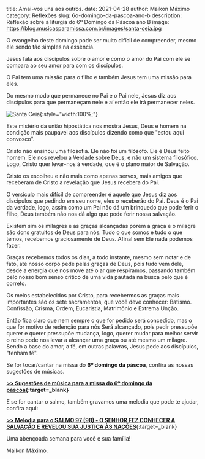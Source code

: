 ﻿title: Amai-vos uns aos outros.
date: 2021-04-28
author: Maikon Máximo
category: Reflexões
slug: 6o-domingo-da-pascoa-ano-b
description: Reflexão sobre a liturgia do 6º Domingo da Páscoa ano B
image: https://blog.musicasparamissa.com.br/images/santa-ceia.jpg

O evangelho deste domingo pode ser muito difícil de compreender,
mesmo ele sendo tão simples na essência.

Jesus fala aos discípulos sobre o amor e como o amor do Pai com ele se compara ao seu amor para com os discípulos.

O Pai tem uma missão para o filho e também Jesus tem uma missão para eles.

Do mesmo modo que permanece no Pai e o Pai nele,
Jesus diz aos discípulos para que permaneçam nele e aí então ele irá permanecer neles.

![Santa Ceia](https://blog.musicasparamissa.com.br/images/santa-ceia.jpg){:style="width:100%;"}

Este mistério da união hipostática nos mostra Jesus,
Deus e homem na condição mais paupavel aos discípulos dizendo como que "estou aqui convosco".

Cristo não ensinou uma filosofia. Ele não foi um filósofo. Ele é Deus feito homem.
Ele nos revelou a Verdade sobre Deus, e não um sistema filosófico.
Logo, Cristo quer levar-nos à verdade, que é o plano maior de Salvação.

Cristo os escolheu e não mais como apenas servos,
mais amigos que receberam de Cristo a revelação que Jesus recebera do Pai.

O versículo mais difícil de compreender é aquele que Jesus diz aos discípulos que pedindo em seu nome, eles o receberão do Pai.
Deus é o Pai da verdade, logo, assim como um Pai não dá um brinquedo que pode ferir o filho,
Deus também não nos dá algo que pode ferir nossa salvação.

Existem sim os milagres e as graças alcançadas porém a graça e o milagre são dons gratuitos de Deus para nós.
Tudo o que somos e tudo o que temos, recebemos graciosamente de Deus.
Afinal sem Ele nada podemos fazer.

Graças recebemos todos os dias, a todo instante, mesmo sem notar e de fato, até nosso corpo pede pelas graças de Deus,
pois tudo vem dele, desde a energia que nos move até o ar que respiramos,
passando também pelo nosso bom senso crítico de uma vida pautada na busca pelo que é correto.

Os meios estabelecidos por Cristo, para recebermos as graças mais importantes são os sete sacramentos,
que você deve conhecer: Batismo. Confissão, Crisma, Ordem, Eucaristia, Matrimônio e Extrema Unção.

Então fica claro que nem sempre o que for pedido será concedido,
mas o que for motivo de redenção para nós Será alcançado,
pois pedir pressupõe querer e querer pressupõe mudança, logo,
querer mudar para melhor servir o reino pode nos levar a alcançar uma graça ou até mesmo um milagre.
Sendo a base do amor, a fé, em outras palavras, Jesus pede aos discípulos, "tenham fé".

Se for tocar/cantar na missa do **6º domingo da páscoa**, confira as nossas sugestões de músicas.

**[>> Sugestões de música para a missa do 6º domingo da páscoa](https://musicasparamissa.com.br/sugestoes-para/6o-domingo-da-pascoa-ano-b/){:target=\_blank}**

E se for cantar o salmo, também gravamos uma melodia que pode te ajudar, confira aqui:

[**>> Melodia para o SALMO 97 (98) - O SENHOR FEZ CONHECER A SALVAÇÃO E REVELOU SUA JUSTIÇA ÀS NAÇÕES**](https://musicasparamissa.com.br/musica/salmo-97-98-o-senhor-fez-conhecer-a-salvacao-e-revelou/){:target=\_blank}

Uma abençoada semana para você e sua família!

Maikon Máximo.

